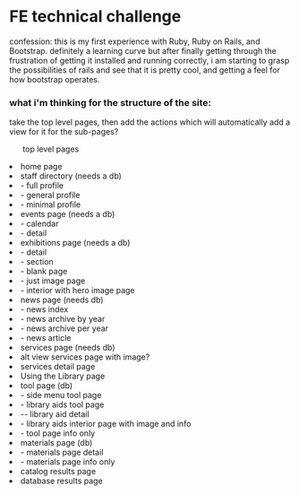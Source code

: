 <h1>FE technical challenge</h1>

<p>confession: this is my first experience with Ruby, Ruby on Rails, and Bootstrap. definitely a learning curve but after finally getting through the frustration of getting it installed and running correctly, i am starting to grasp the possibilities of rails and see that it is pretty cool, and getting a feel for how bootstrap operates.</p>
<h3>what i'm thinking for the structure of the site:</h3>
<p>take the top level pages, then add the actions which will automatically add a view for it for the sub-pages?</p>
<ul>top level pages</ul>
  <li>home page</li>
  <li>staff directory (needs a db)</li>
        <li> - full profile</li> 
        <li> - general profile</li>  
        <li> - minimal profile</li>
  <li>events page (needs a db)</li>
        <li> - calendar</li>
        <li> - detail</li>
  <li>exhibitions page (needs a db)</li>
        <li> - detail</li>
        <li> - section</li>
        <li> - blank page</li>
        <li> - just image page</li>
        <li> - interior with hero image page</li>
  <li>news page (needs db)</li>
        <li> - news index</li>
        <li> - news archive by year</li>
        <li> - news archive per year</li>
        <li> - news article</li>
  <li>services page (needs db)</li>
        <li>alt view services page with image?</li>
        <li>services detail page</li>
  <li>Using the Library page</li>
  <li>tool page (db)</li>
        <li> - side menu tool page </li>
        <li> - library aids tool page </li>
            <li> -- library aid detail</li>
        <li> - library aids interior page with image and info</li>
        <li> - tool page info only </li>
  <li>materials page (db)</li>
        <li> - materials page detail</li>
        <li> - materials page info only</li>
  <li>catalog results page</li>
  <li>database results page</li>
